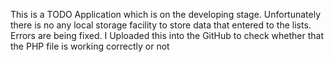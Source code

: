 This is a TODO Application which is on the developing stage.
Unfortunately there is no any local storage facility to store data that entered to the lists.
Errors are being fixed.
I Uploaded this into the GitHub to check whether that the PHP file is working correctly or not
